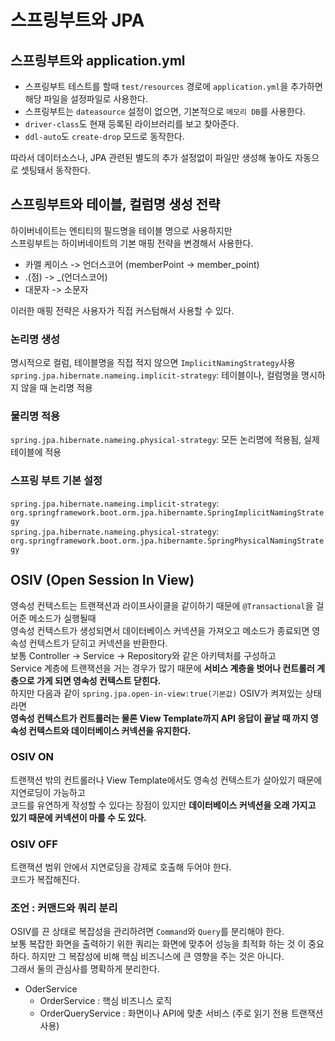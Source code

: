 # 스프링부트와 JPA

## 스프링부트와 application.yml
* 스프링부트 테스트를 할때 `test/resources` 경로에 `application.yml`을 추가하면 해당 파일을 설정파일로 사용한다.
* 스프링부트는 `dateasource` 설정이 없으면, 기본적으로 `메모리 DB`를 사용한다.
* `driver-class`도 현재 등록된 라이브러리를 보고 찾아준다.
* `ddl-auto`도 `create-drop` 모드로 동작한다.  

따라서 데이터소스나, JPA 관련된 별도의 추가 설정없이 파일만 생성해 놓아도 자동으로 셋팅돼서 동작한다.  

## 스프링부트와 테이블, 컬럼명 생성 전략
하이버네이트는 엔티티의 필드명을 테이블 명으로 사용하지만  
스프링부트는 하이버네이트의 기본 매핑 전략을 변경해서 사용한다.  
* 카멜 케이스 -> 언더스코어 (memberPoint -> member_point)
* .(점) -> \_(언더스코어)
* 대문자 -> 소문자  

이러한 매핑 전략은 사용자가 직접 커스텀해서 사용할 수 있다.  
### 논리명 생성
명시적으로 컬럼, 테이블명을 직접 적지 않으면 `ImplicitNamingStrategy`사용  
`spring.jpa.hibernate.nameing.implicit-strategy`: 테이블이나, 컬럼명을 명시하지 않을 때 논리명 적용
### 물리명 적용
`spring.jpa.hibernate.nameing.physical-strategy`: 모든 논리명에 적용됨, 실제 테이블에 적용
### 스프링 부트 기본 설정
`spring.jpa.hibernate.nameing.implicit-strategy`: `org.springframework.boot.orm.jpa.hibernamte.SpringImplicitNamingStrategy`  
`spring.jpa.hibernate.nameing.physical-strategy`: `org.springframework.boot.orm.jpa.hibernamte.SpringPhysicalNamingStrategy`

## OSIV (Open Session In View)
영속성 컨텍스트는 트랜잭션과 라이프사이클을 같이하기 때문에 `@Transactional`을 걸어준 메소드가 실행될때  
영속성 컨텍스트가 생성되면서 데이터베이스 커넥션을 가져오고 메소드가 종료되면 영속성 컨텍스트가 닫히고 커넥션을 반환한다.   
보통 Controller -> Service -> Repository와 같은 아키텍처를 구성하고  
Service 계층에 트랜잭션을 거는 경우가 많기 때문에 **서비스 계층을 벗어나 컨트롤러 계층으로 가게 되면 영속성 컨텍스트 닫힌다.**  
하지만 다음과 같이 `spring.jpa.open-in-view:true(기본값)` OSIV가 켜져있는 상태라면  
**영속성 컨텍스트가 컨트롤러는 물론 View Template까지 API 응답이 끝날 때 까지 영속성 컨텍스트와 데이터베이스 커넥션을 유지한다.**  
### OSIV ON
트랜잭션 밖의 컨트롤러나 View Template에서도 영속성 컨텍스트가 살아있기 때문에 지연로딩이 가능하고  
코드를 유연하게 작성할 수 있다는 장점이 있지만 **데이터베이스 커넥션을 오래 가지고 있기 때문에 커넥션이 마를 수 도 있다.**  
### OSIV OFF
트랜잭션 범위 안에서 지연로딩을 강제로 호출해 두어야 한다.  
코드가 복잡해진다.
### 조언 : 커맨드와 쿼리 분리  
OSIV를 끈 상태로 복잡성을 관리하려면 `Command`와 `Query`를 분리해야 한다.  
보통 복잡한 화면을 출력하기 위한 쿼리는 화면에 맞추어 성능을 최적화 하는 것 이 중요하다. 하지만 그 복잡성에 비해 핵심 비즈니스에 큰 영향을 주는 것은 아니다.  
그래서 둘의 관심사를 명확하게 분리한다.  
* OderService
  * OrderService : 핵심 비즈니스 로직
  * OrderQueryService : 화면이나 API에 맞춘 서비스 (주로 읽기 전용 트랜잭션 사용)



